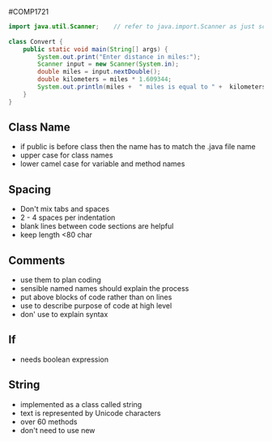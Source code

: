 #COMP1721
```java
import java.util.Scanner;    // refer to java.import.Scanner as just scanner
 
class Convert {
    public static void main(String[] args) {
        System.out.print("Enter distance in miles:");
        Scanner input = new Scanner(System.in);
        double miles = input.nextDouble();
        double kilometers = miles * 1.609344;
        System.out.println(miles +  " miles is equal to " +  kilometers +  " kilometers.");
    }
}
```

## Class Name
- if public is before class then the name has to match the .java file name
- upper case for class names
- lower camel case for variable and method names

## Spacing
- Don't mix tabs and spaces
- 2 - 4 spaces per indentation
- blank lines between code sections are helpful
- keep length <80 char

## Comments
- use them to plan coding
- sensible named names should explain the process
- put above blocks of code rather than on lines
- use to describe purpose of code at high level
- don' use to explain syntax

## If
- needs boolean expression

## String
- implemented as a class called string
- text is represented by Unicode characters
- over 60 methods
- don't need to use new